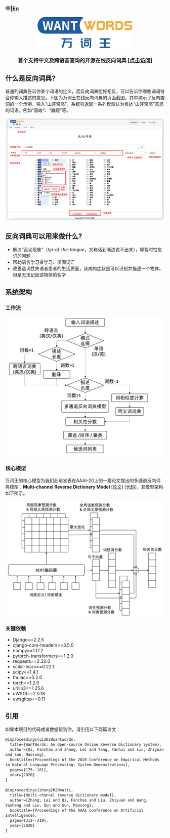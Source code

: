 ### 中|[En](README.md)
<p align="center">
  <a href="https://wantwords.thunlp.org/">
  	<img src="resources/wantwords_logo.svg" width = "300"  alt="WantWords Logo"/>
  </a>
</p>
<h3 align="center">首个支持中文及跨语言查询的开源在线反向词典 [<a href="https://wantwords.thunlp.org/">点击访问</a>] </h3>

## 什么是反向词典?

普通的词典告诉你某个词语的定义，而反向词典恰好相反，可以告诉你哪些词语符合你输入描述的意思。下图为万词王在线反向词典的页面截图，其中演示了反向查词的一个示例，输入“山非常高”，系统将返回一系列模型认为表达“山非常高”意思的词语，例如“高峻”、“巍峨”等。

<div align=center>
<img src="resources/screenshot.png" alt="rd_example" width = "700"  />
</div>

## 反向词典可以用来做什么?
* 解决“舌尖现象”（*tip-of-the-tongue*，又称话到嘴边说不出来），即暂时性忘词的问题
* 帮助语言学习者学习、巩固词汇
* 改善选词性失语者患者的生活质量，该病的症状是可以识别并描述一个物体，但是无法记起该物体的名字

## 系统架构
### 工作流

<div align=center>
<img src="resources/workflow_ZH.png" alt="workflow" width = "500"/>
</div>

### 核心模型

万词王的核心模型为我们此前发表在AAAI-20上的一篇论文提出的多通道反向词典模型：**Multi-channel Reverse Dictionary Model** [[论文](https://ojs.aaai.org/index.php/AAAI/article/view/5365/5221)] [[代码](https://github.com/thunlp/MultiRD)]，其模型架构如下所示。

<div align=center>
<img src="resources/MRD_model_ZH.png" alt="model" width = "500" />
</div>


### 关键依赖
* Django==2.2.5
* django-cors-headers==3.5.0
* numpy==1.17.2
* pytorch-transformers==1.2.0
* requests==2.22.0
* scikit-learn==0.22.1
* scipy==1.4.1
* thulac==0.2.0
* torch==1.2.0
* urllib3==1.25.6
* uWSGI==2.0.18
* uwsgitop==0.11

## 引用

如果本项目的代码或者数据帮到你，请引用以下两篇论文：

```
@inproceedings{qi2020wantwords,
  title={WantWords: An Open-source Online Reverse Dictionary System},
  author={Qi, Fanchao and Zhang, Lei and Yang, Yanhui and Liu, Zhiyuan and Sun, Maosong},
  booktitle={Proceedings of the 2020 Conference on Empirical Methods in Natural Language Processing: System Demonstrations},
  pages={175--181},
  year={2020}
}

@inproceedings{zhang2020multi,
  title={Multi-channel reverse dictionary model},
  author={Zhang, Lei and Qi, Fanchao and Liu, Zhiyuan and Wang, Yasheng and Liu, Qun and Sun, Maosong},
  booktitle={Proceedings of the AAAI Conference on Artificial Intelligence},
  pages={312--319},
  year={2020}
}
```



